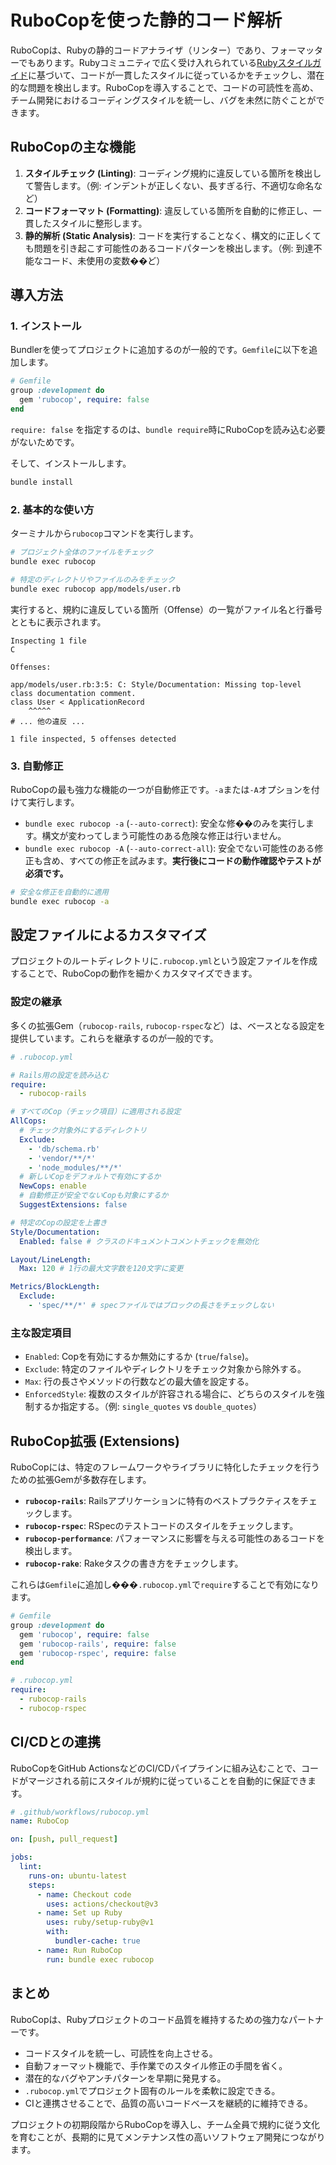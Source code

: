 
# RuboCopを使った静的コード解析

RuboCopは、Rubyの静的コードアナライザ（リンター）であり、フォーマッターでもあります。Rubyコミュニティで広く受け入れられている[Rubyスタイルガイド](https://github.com/rubocop/ruby-style-guide)に基づいて、コードが一貫したスタイルに従っているかをチェックし、潜在的な問題を検出します。RuboCopを導入することで、コードの可読性を高め、チーム開発におけるコーディングスタイルを統一し、バグを未然に防ぐことができます。

## RuboCopの主な機能

1.  **スタイルチェック (Linting)**: コーディング規約に違反している箇所を検出して警告します。（例: インデントが正しくない、長すぎる行、不適切な命名など）
2.  **コードフォーマット (Formatting)**: 違反している箇所を自動的に修正し、一貫したスタイルに整形します。
3.  **静的解析 (Static Analysis)**: コードを実行することなく、構文的に正しくても問題を引き起こす可能性のあるコードパターンを検出します。（例: 到達不能なコード、未使用の変数��ど）

## 導入方法

### 1. インストール

Bundlerを使ってプロジェクトに追加するのが一般的です。`Gemfile`に以下を追加します。

```ruby
# Gemfile
group :development do
  gem 'rubocop', require: false
end
```

`require: false` を指定するのは、`bundle require`時にRuboCopを読み込む必要がないためです。

そして、インストールします。

```bash
bundle install
```

### 2. 基本的な使い方

ターミナルから`rubocop`コマンドを実行します。

```bash
# プロジェクト全体のファイルをチェック
bundle exec rubocop

# 特定のディレクトリやファイルのみをチェック
bundle exec rubocop app/models/user.rb
```

実行すると、規約に違反している箇所（Offense）の一覧がファイル名と行番号とともに表示されます。

```
Inspecting 1 file
C

Offenses:

app/models/user.rb:3:5: C: Style/Documentation: Missing top-level class documentation comment.
class User < ApplicationRecord
    ^^^^^
# ... 他の違反 ...

1 file inspected, 5 offenses detected
```

### 3. 自動修正

RuboCopの最も強力な機能の一つが自動修正です。`-a`または`-A`オプションを付けて実行します。

- `bundle exec rubocop -a` (`--auto-correct`): 安全な修��のみを実行します。構文が変わってしまう可能性のある危険な修正は行いません。
- `bundle exec rubocop -A` (`--auto-correct-all`): 安全でない可能性のある修正も含め、すべての修正を試みます。**実行後にコードの動作確認やテストが必須です。**

```bash
# 安全な修正を自動的に適用
bundle exec rubocop -a
```

## 設定ファイルによるカスタマイズ

プロジェクトのルートディレクトリに`.rubocop.yml`という設定ファイルを作成することで、RuboCopの動作を細かくカスタマイズできます。

### 設定の継承

多くの拡張Gem（`rubocop-rails`, `rubocop-rspec`など）は、ベースとなる設定を提供しています。これらを継承するのが一般的です。

```yaml
# .rubocop.yml

# Rails用の設定を読み込む
require:
  - rubocop-rails

# すべてのCop（チェック項目）に適用される設定
AllCops:
  # チェック対象外にするディレクトリ
  Exclude:
    - 'db/schema.rb'
    - 'vendor/**/*'
    - 'node_modules/**/*'
  # 新しいCopをデフォルトで有効にするか
  NewCops: enable
  # 自動修正が安全でないCopも対象にするか
  SuggestExtensions: false

# 特定のCopの設定を上書き
Style/Documentation:
  Enabled: false # クラスのドキュメントコメントチェックを無効化

Layout/LineLength:
  Max: 120 # 1行の最大文字数を120文字に変更

Metrics/BlockLength:
  Exclude:
    - 'spec/**/*' # specファイルではブロックの長さをチェックしない
```

### 主な設定項目

- `Enabled`: Copを有効にするか無効にするか (`true`/`false`)。
- `Exclude`: 特定のファイルやディレクトリをチェック対象から除外する。
- `Max`: 行の長さやメソッドの行数などの最大値を設定する。
- `EnforcedStyle`: 複数のスタイルが許容される場合に、どちらのスタイルを強制するか指定する。（例: `single_quotes` vs `double_quotes`）

## RuboCop拡張 (Extensions)

RuboCopには、特定のフレームワークやライブラリに特化したチェックを行うための拡張Gemが多数存在します。

- **`rubocop-rails`**: Railsアプリケーションに特有のベストプラクティスをチェックします。
- **`rubocop-rspec`**: RSpecのテストコードのスタイルをチェックします。
- **`rubocop-performance`**: パフォーマンスに影響を与える可能性のあるコードを検出します。
- **`rubocop-rake`**: Rakeタスクの書き方をチェックします。

これらは`Gemfile`に追加し���`.rubocop.yml`で`require`することで有効になります。

```ruby
# Gemfile
group :development do
  gem 'rubocop', require: false
  gem 'rubocop-rails', require: false
  gem 'rubocop-rspec', require: false
end
```

```yaml
# .rubocop.yml
require:
  - rubocop-rails
  - rubocop-rspec
```

## CI/CDとの連携

RuboCopをGitHub ActionsなどのCI/CDパイプラインに組み込むことで、コードがマージされる前にスタイルが規約に従っていることを自動的に保証できます。

```yaml
# .github/workflows/rubocop.yml
name: RuboCop

on: [push, pull_request]

jobs:
  lint:
    runs-on: ubuntu-latest
    steps:
      - name: Checkout code
        uses: actions/checkout@v3
      - name: Set up Ruby
        uses: ruby/setup-ruby@v1
        with:
          bundler-cache: true
      - name: Run RuboCop
        run: bundle exec rubocop
```

## まとめ

RuboCopは、Rubyプロジェクトのコード品質を維持するための強力なパートナーです。
- コードスタイルを統一し、可読性を向上させる。
- 自動フォーマット機能で、手作業でのスタイル修正の手間を省く。
- 潜在的なバグやアンチパターンを早期に発見する。
- `.rubocop.yml`でプロジェクト固有のルールを柔軟に設定できる。
- CIと連携させることで、品質の高いコードベースを継続的に維持できる。

プロジェクトの初期段階からRuboCopを導入し、チーム全員で規約に従う文化を育むことが、長期的に見てメンテナンス性の高いソフトウェア開発につながります。
